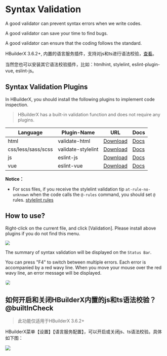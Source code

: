 # Syntax Validation

A good validator can prevent syntax errors when we write codes.

A good validator can save your time to find bugs.

A good validator can ensure that the coding follows the standard.

HBuilderX 3.6.2+, 内置的语言服务插件，支持对js和ts进行语法校验，[查看](#builtInCheck)。

当然您也可以安装其它语法校验插件，比如：htmlhint, stylelint, eslint-plugin-vue, eslint-js。

## Syntax Validation Plugins

In HBuilderX, you should install the following plugins to implement code inspection.

> HBuilderX has a built-in validation function and does not require any plugins.

|Language			|Plugin-Name			|URL																|Docs											|
|--				|--					|--																		|--													|
|html			|validate-html		|[Download](https://ext.dcloud.net.cn/plugin?name=validate-html)		|[Docs](/Tutorial/extension/validate-html)		|
|css/less/sass/scss	|validate-stylelint	| [Download](https://ext.dcloud.net.cn/plugin?name=validate-stylelint)	|[Docs](/Tutorial/extension/validate-stylelint)	|
|js				|eslint-js			|[Download](https://ext.dcloud.net.cn/plugin?name=eslint-js)			|[Docs](/Tutorial/extension/eslint-js)			|
|vue			|eslint-vue			|[Download](https://ext.dcloud.net.cn/plugin?name=eslint-vue)			|[Docs](/Tutorial/extension/eslint-vue)			|

**Notice：**
- For scss files, if you receive the stylelint validation tip `at-rule-no-unknown` when the code calls the `@-rules` command, you should set `@` rules. [stylelint rules](http://stylelint.cn/user-guide/rules/#at-rule)

## How to use?

Right-click on the current file, and click [Validation]. Please install above plugins if you do not find this menu.

<img src="/static/snapshots/tutorial/syntaxcheck.png" style="zoom:90%;" />

The summary of syntax validation will be displayed on the `Status Bar`.

You can press "F4" to switch between multiple errors. Each error is accompanied by a red wavy line. When you move your mouse over the red wavy line, an error message will be displayed.

<img src="/static/snapshots/started_tutorial/plugins-syntax-check-01_en.png" style="zoom: 90%;border:1px solid #eee;border-radius: 5px;" />

## 如何开启和关闭HBuilderX内置的js和ts语法校验？@builtInCheck

> 此功能仅适用于HBuilderX 3.6.2+

HBuilderX菜单【设置】【语言服务配置】，可以开启或关闭js、ts语法校验。具体如下图：

<img src="https://web-assets.dcloud.net.cn/hbuilderx-doc/hx_settings_sytax_check.jpg" class="hd-img" />
